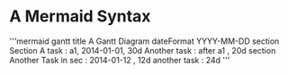 # A Mermaid Syntax

'''mermaid
gantt
    title A Gantt Diagram
    dateFormat  YYYY-MM-DD
    section Section
    A task             : a1, 2014-01-01, 30d
    Another task       : after a1  , 20d
    section Another
    Task in sec        : 2014-01-12  , 12d
    another task       : 24d
'''
